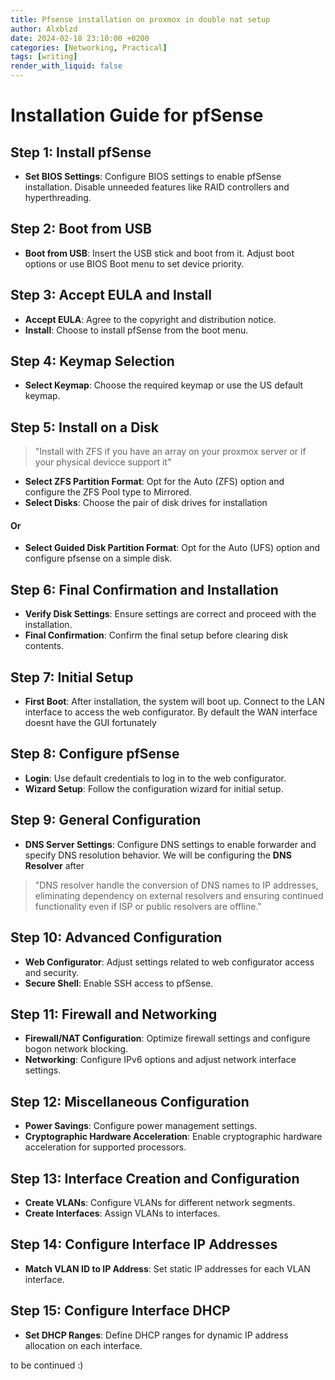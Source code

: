 ```yaml
---
title: Pfsense installation on proxmox in double nat setup
author: Alxblzd
date: 2024-02-18 23:10:00 +0200
categories: [Networking, Practical]
tags: [writing]
render_with_liquid: false
---
```

# Installation Guide for pfSense

## Step 1: Install pfSense
- **Set BIOS Settings**: Configure BIOS settings to enable pfSense installation. Disable unneeded features like RAID controllers and hyperthreading.
  
## Step 2: Boot from USB
- **Boot from USB**: Insert the USB stick and boot from it. Adjust boot options or use BIOS Boot menu to set device priority.

## Step 3: Accept EULA and Install
- **Accept EULA**: Agree to the copyright and distribution notice.
- **Install**: Choose to install pfSense from the boot menu.

## Step 4: Keymap Selection
- **Select Keymap**: Choose the required keymap or use the US default keymap.

## Step 5: Install on a Disk

> "Install with ZFS if you have an array on your proxmox server or if your physical devicce support it"

- **Select ZFS Partition Format**: Opt for the Auto (ZFS) option and configure the ZFS Pool type to Mirrored.
- **Select Disks**: Choose the pair of disk drives for installation

#### Or
- **Select Guided Disk Partition Format**: Opt for the Auto (UFS) option and configure pfsense on a simple disk.


## Step 6: Final Confirmation and Installation
- **Verify Disk Settings**: Ensure settings are correct and proceed with the installation.
- **Final Confirmation**: Confirm the final setup before clearing disk contents.

## Step 7: Initial Setup
- **First Boot**: After installation, the system will boot up. Connect to the LAN interface to access the web configurator. By default the WAN interface doesnt have the GUI fortunately

## Step 8: Configure pfSense
- **Login**: Use default credentials to log in to the web configurator.
- **Wizard Setup**: Follow the configuration wizard for initial setup.

## Step 9: General Configuration
- **DNS Server Settings**: Configure DNS settings to enable forwarder and specify DNS resolution behavior. We will be configuring the **DNS Resolver** after

> "DNS resolver handle the conversion of DNS names to IP addresses, eliminating dependency on external resolvers and ensuring continued functionality even if ISP or public resolvers are offline."

## Step 10: Advanced Configuration
- **Web Configurator**: Adjust settings related to web configurator access and security.
- **Secure Shell**: Enable SSH access to pfSense.

## Step 11: Firewall and Networking
- **Firewall/NAT Configuration**: Optimize firewall settings and configure bogon network blocking.
- **Networking**: Configure IPv6 options and adjust network interface settings.

## Step 12: Miscellaneous Configuration
- **Power Savings**: Configure power management settings.
- **Cryptographic Hardware Acceleration**: Enable cryptographic hardware acceleration for supported processors.

## Step 13: Interface Creation and Configuration
- **Create VLANs**: Configure VLANs for different network segments.
- **Create Interfaces**: Assign VLANs to interfaces.

## Step 14: Configure Interface IP Addresses
- **Match VLAN ID to IP Address**: Set static IP addresses for each VLAN interface.

## Step 15: Configure Interface DHCP
- **Set DHCP Ranges**: Define DHCP ranges for dynamic IP address allocation on each interface.

to be continued :) 